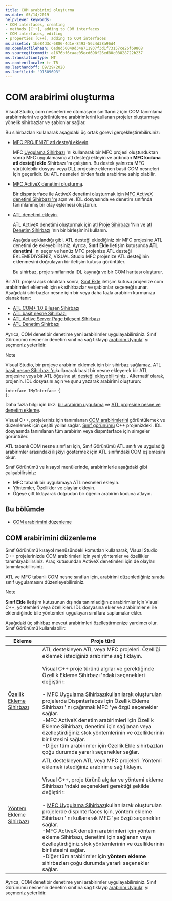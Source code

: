 ```yaml
---
title: COM arabirimi oluşturma
ms.date: 05/14/2019
helpviewer_keywords:
- COM interfaces, creating
- methods [C++], adding to COM interfaces
- COM interfaces, editing
- properties [C++], adding to COM interfaces
ms.assetid: 1be84d3c-6886-4d1e-8493-56c4d38a96d4
ms.openlocfilehash: 6ad8d50049d34a711937f3d1f73157ce26f69808
ms.sourcegitcommit: a1676bf6caae05ecd698f26ed80c08828722b237
ms.translationtype: MT
ms.contentlocale: tr-TR
ms.lasthandoff: 09/29/2020
ms.locfileid: "91509693"
---
```

# <a name="create-a-com-interface"></a>COM arabirimi oluşturma

Visual Studio, com nesneleri ve otomasyon sınıflarınız için COM tanımlama arabirimlerini ve görüntüleme arabirimlerini kullanan projeler oluşturmaya yönelik sihirbazlar ve şablonlar sağlar.

Bu sihirbazları kullanarak aşağıdaki üç ortak görevi gerçekleştirebilirsiniz:

- [MFC PROJENIZE atl desteği ekleyin](../mfc/reference/adding-atl-support-to-your-mfc-project.md).

  MFC [Uygulama Sihirbazı](../mfc/reference/mfc-application-wizard.md) 'nı kullanarak bir MFC projesi oluşturduktan sonra MFC uygulamasına atl desteği ekleyin ve ardından **MFC koduna atl desteği ekle** Sihirbazı 'nı çalıştırın. Bu destek yalnızca MFC yürütülebilir dosyası veya DLL projesine eklenen basit COM nesneleri için geçerlidir. Bu ATL nesneleri birden fazla arabirime sahip olabilir.

- [MFC ActiveX denetimi oluşturma](../mfc/reference/creating-an-mfc-activex-control.md).

  Bir dispınterface ile ActiveX denetimi oluşturmak için [MFC ActiveX denetimi Sihirbazı 'nı](../mfc/reference/mfc-activex-control-wizard.md) açın ve. IDL dosyasında ve denetim sınıfında tanımlanmış bir olay eşlemesi oluşturun.

- [ATL denetimi ekleyin](../atl/reference/adding-an-atl-control.md).

  ATL ActiveX denetimi oluşturmak için [atl Proje Sihirbazı](../atl/reference/atl-project-wizard.md) 'Nın ve [atl Denetim Sihirbazı](../atl/reference/atl-control-wizard.md) 'nın bir birleşimini kullanın.

  Aşağıda açıklandığı gibi, ATL desteği eklediğiniz bir MFC projesine ATL denetimi de ekleyebilirsiniz. Ayrıca, **Sınıf Ekle** Iletişim kutusunda **ATL denetimi** ' nı seçer ve henüz MFC projenize ATL desteği EKLEMEDIYSENIZ, VISUAL Studio MFC projenize ATL desteğinin eklenmesini doğrulayan bir iletişim kutusu görüntüler.

  Bu sihirbaz, proje sınıflarında IDL kaynağı ve bir COM haritası oluşturur.

Bir ATL projesi açık olduktan sonra, [Sınıf Ekle](./adding-a-class-visual-cpp.md#add-class-dialog-box) iletişim kutusu projenize com arabirimleri eklemek için ek sihirbazlar ve şablonlar seçeneği sunar. Aşağıdaki sihirbazlar nesne için bir veya daha fazla arabirim kurmanıza olanak tanır:

- [ATL COM+ 1,0 Bileşen Sihirbazı](../atl/reference/atl-com-plus-1-0-component-wizard.md)
- [ATL basit nesne Sihirbazı](../atl/reference/atl-simple-object-wizard.md)
- [ATL Active Server Page bileşeni Sihirbazı](../atl/reference/atl-active-server-page-component-wizard.md)
- [ATL Denetim Sihirbazı](../atl/reference/atl-control-wizard.md)

Ayrıca, COM denetibir denetime yeni arabirimler uygulayabilirsiniz. Sınıf Görünümü nesnenin denetim sınıfına sağ tıklayıp [arabirim Uygula](./implementing-an-interface-visual-cpp.md#implement-interface-wizard)' yı seçmeniz yeterlidir.

> [!NOTE]
> Visual Studio, bir projeye arabirim eklemek için bir sihirbaz sağlamaz. ATL [basit nesne Sihirbazı 'nı](../atl/reference/atl-simple-object-wizard.md)kullanarak basit bir nesne ekleyerek bir ATL projesine veya bir ATL öğesine [atl desteği ekleyebilirsiniz](../mfc/reference/adding-atl-support-to-your-mfc-project.md) . Alternatif olarak, projenin. IDL dosyasını açın ve şunu yazarak arabirimi oluşturun:

```
interface IMyInterface {
};
```

Daha fazla bilgi için bkz. [bir arabirim uygulama](../ide/implementing-an-interface-visual-cpp.md) ve [ATL projesine nesne ve denetim ekleme](../atl/reference/adding-objects-and-controls-to-an-atl-project.md).

Visual C++, projeleriniz için tanımlanan [COM arabirimlerini](#edit-a-com-interface) görüntülemek ve düzenlemek için çeşitli yollar sağlar. [Sınıf görünümü](/visualstudio/ide/viewing-the-structure-of-code) C++ projenizdeki. IDL dosyasında tanımlanan tüm arabirim veya dispınterface için simgeler görüntüler.

ATL tabanlı COM nesne sınıfları için, Sınıf Görünümü ATL sınıfı ve uyguladığı arabirimler arasındaki ilişkiyi göstermek için ATL sınıfındaki COM eşlemesini okur.

Sınıf Görünümü ve kısayol menülerinde, arabirimlerle aşağıdaki gibi çalışabilirsiniz:

- MFC tabanlı bir uygulamaya ATL nesneleri ekleyin.
- Yöntemler, Özellikler ve olaylar ekleyin.
- Öğeye çift tıklayarak doğrudan bir öğenin arabirim koduna atlayın.

## <a name="in-this-section"></a>Bu bölümde

- [COM arabirimini düzenleme](#edit-a-com-interface)

## <a name="edit-a-com-interface"></a>COM arabirimini düzenleme

Sınıf Görünümü kısayol menüsündeki komutları kullanarak, Visual Studio C++ projelerinizde COM arabirimleri için yeni yöntemler ve özellikler tanımlayabilirsiniz. Araç kutusundan ActiveX denetimleri için de olayları tanımlayabilirsiniz.

ATL ve MFC tabanlı COM nesne sınıfları için, arabirimi düzenlediğiniz sırada sınıf uygulamasını düzenleyebilirsiniz.

> [!NOTE]
> **Sınıf Ekle** iletişim kutusunun dışında tanımladığınız arabirimler için Visual C++, yöntemleri veya özellikleri. IDL dosyasına ekler ve arabirimler el ile eklendiğinde bile yöntemleri uygulayan sınıflara saplamalar ekler.

Aşağıdaki üç sihirbaz mevcut arabirimleri özelleştirmenize yardımcı olur. Sınıf Görünümü kullanılabilir:

|Ekleme|Proje türü|
|------------|------------------|
|[Özellik Ekleme Sihirbazı](./adding-a-property-visual-cpp.md#names-add-property-wizard)|ATL destekleyen ATL veya MFC projeleri. Özelliği eklemek istediğiniz arabirime sağ tıklayın.<br /><br />Visual C++ proje türünü algılar ve gerektiğinde Özellik Ekleme Sihirbazı 'ndaki seçenekleri değiştirir:<br /><br />- [MFC Uygulama Sihirbazı](../mfc/reference/mfc-application-wizard.md)kullanılarak oluşturulan projelerde Dispınterfaces Için Özellik Ekleme Sihirbazı ' nı çağırmak MFC 'ye özgü seçenekler sağlar.<br />-MFC ActiveX denetim arabirimleri için Özellik Ekleme Sihirbazı, denetimi için sağlanan veya özelleştirdiğiniz stok yöntemlerinin ve özelliklerinin bir listesini sağlar.<br />-Diğer tüm arabirimler için Özellik Ekle sihirbazları çoğu durumda yararlı seçenekler sağlar.|
|[Yöntem Ekleme Sihirbazı](./adding-a-method-visual-cpp.md#add-method-wizard)|ATL destekleyen ATL veya MFC projeleri. Yöntemi eklemek istediğiniz arabirime sağ tıklayın.<br /><br />Visual C++, proje türünü algılar ve yöntemi ekleme Sihirbazı 'ndaki seçenekleri gerektiği şekilde değiştirir:<br /><br />- [MFC Uygulama Sihirbazı](../mfc/reference/mfc-application-wizard.md)kullanılarak oluşturulan projelerde dispınterfaces Için, yöntem ekleme Sihirbazı ' nı kullanarak MFC 'ye özgü seçenekler sağlar.<br />-MFC ActiveX denetim arabirimleri için yöntem ekleme Sihirbazı, denetimi için sağlanan veya özelleştirdiğiniz stok yöntemlerinin ve özelliklerinin bir listesini sağlar.<br />-Diğer tüm arabirimler için **yöntem ekleme** sihirbazları çoğu durumda yararlı seçenekler sağlar.|

Ayrıca, COM denetibir denetime yeni arabirimler uygulayabilirsiniz. Sınıf Görünümü nesnenin denetim sınıfına sağ tıklayıp [arabirim Uygula](./implementing-an-interface-visual-cpp.md#implement-interface-wizard)' yı seçmeniz yeterlidir.
